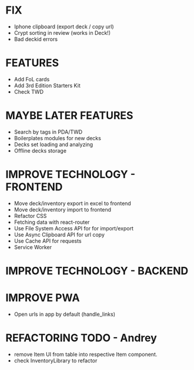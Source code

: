 # FIX
- Iphone clipboard (export deck / copy url)
- Crypt sorting in review (works in Deck!)
- Bad deckid errors

# FEATURES
- Add FoL cards
- Add 3rd Edition Starters Kit
- Check TWD

# MAYBE LATER FEATURES
- Search by tags in PDA/TWD
- Boilerplates modules for new decks
- Decks set loading and analyzing
- Offline decks storage

# IMPROVE TECHNOLOGY - FRONTEND
- Move deck/inventory export in excel to frontend
- Move deck/inventory import to frontend
- Refactor CSS
- Fetching data with react-router
- Use File System Access API for for import/export
- Use Async Clipboard API for url copy
- Use Cache API for requests
- Service Worker

# IMPROVE TECHNOLOGY - BACKEND

# IMPROVE PWA
- Open urls in app by default (handle_links)

# REFACTORING TODO - Andrey
- remove Item UI from table into respective Item component.
- check InventoryLibrary to refactor
